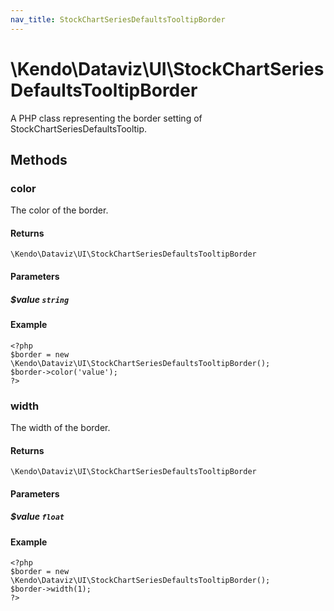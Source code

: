 ```yaml
---
nav_title: StockChartSeriesDefaultsTooltipBorder
---
```


# \Kendo\Dataviz\UI\StockChartSeriesDefaultsTooltipBorder

A PHP class representing the border setting of StockChartSeriesDefaultsTooltip.


## Methods

### color
The color of the border.

#### Returns
`\Kendo\Dataviz\UI\StockChartSeriesDefaultsTooltipBorder`

#### Parameters

##### $value `string`



#### Example 
    <?php
    $border = new \Kendo\Dataviz\UI\StockChartSeriesDefaultsTooltipBorder();
    $border->color('value');
    ?>

### width
The width of the border.

#### Returns
`\Kendo\Dataviz\UI\StockChartSeriesDefaultsTooltipBorder`

#### Parameters

##### $value `float`



#### Example 
    <?php
    $border = new \Kendo\Dataviz\UI\StockChartSeriesDefaultsTooltipBorder();
    $border->width(1);
    ?>

